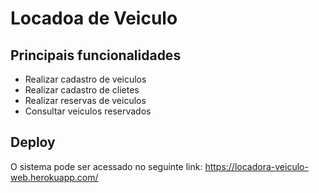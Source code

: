 # Locadoa de Veiculo



## Principais funcionalidades

- Realizar cadastro de veiculos
- Realizar cadastro de clietes
- Realizar reservas de veiculos
- Consultar veiculos reservados



## Deploy

O sistema pode ser acessado no seguinte link: https://locadora-veiculo-web.herokuapp.com/
